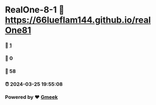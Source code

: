 # RealOne-8-1 :link: https://66lueflam144.github.io/realOne81 
### :page_facing_up: [1](https://66lueflam144.github.io/realOne81/tag.html) 
### :speech_balloon: 0 
### :hibiscus: 58 
### :alarm_clock: 2024-03-25 19:55:08 
### Powered by :heart: [Gmeek](https://github.com/Meekdai/Gmeek)
